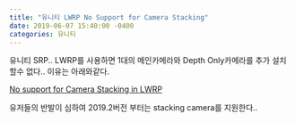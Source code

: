 ```yaml
---
title: "유니티 LWRP No Support for Camera Stacking"
date: 2019-06-07 15:40:00 -0400
categories: 유니티
---
```


유니티 SRP.. LWRP를 사용하면 1대의 메인카메라와 Depth Only카메라를 추가 설치할수 없다.. 이유는 아래와같다.

[No support for Camera Stacking in LWRP](https://drive.google.com/open?id=1GDePoHGMngJ-S0Da0Fi0Ky8jPxYkQD5AkVFnoxlknUY)

유저들의 반발이 심하여 2019.2버전 부터는 stacking camera를 지원한다.. 
